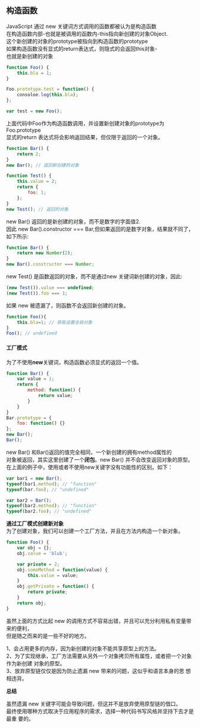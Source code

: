 ## 构造函数
JavaScript 通过 new 关键词方式调用的函数都被认为是构造函数<br>
在构造函数内部-也就是被调用的函数内-this指向新创建的对象Object.<br>
这个新创建的对象的prototype被指向到构造函数的prototype<br>
如果构造函数没有显式的return表达式，则隐式的会返回this对象-<br>
也就是新创建的对象<br>
```javascript
function Foo() {
    this.bla = 1;
}

Foo.prototype.test = function() {
    consoloe.log(this.bla);
};

var test = new Foo();
```
上面代码中Foo作为构造函数调用，并设置新创建对象的prototype为Foo.prototype<br>
显式的return 表达式将会影响返回结果，但仅限于返回的一个对象。<br>
```javascript
function Bar() {
    return 2;
}
new Bar(); // 返回新创建的对象

function Test() {
    this.value = 2;
    return {
        foo: 1;
    };
}
new Test(); // 返回的对象
```
new Bar() 返回的是新创建的对象，而不是数字的字面值2.<br>
因此 new Bar().constructor === Bar,但如果返回的是数字对象，结果就不同了，<br>
如下所示:
```javascript
function Bar() {
    return new Number(2);
}
new Bar().constructor === Number;
```
new Test() 是函数返回的对象，而不是通过new 关键词新创建的对象，因此:<br>
```javascript
(new Test()).value === undefined;
(new Test()).foo === 1;
```
如果 new 被遗漏了，则函数不会返回新创建的对象。
```javascript
function Foo(){
	this.bla=1; // 获取设置全局对象
}
Foo(); // undefined
```
#### 工厂模式
为了不使用**new**关键词，构造函数必须显式的返回一个值。
```javascript
function Bar() {
    var value = 1;
    return {
        method: function() {
            return value;
        }
    }
}
Bar.prototype = {
    foo: function() {}
};
new Bar();
Bar();
```
new Bar() 和Bar()返回的值完全相同，一个新创建的拥有method属性的<br>
对象被返回，其实这里创建了一个**闭包**。new Bar() 并不会改变返回对象的原型。<br>
在上面的例子中，使用或者不使用new关键字没有功能性的区别。如下：<br>
```javascript
var bar1 = new Bar(); 
typeof(bar1.method); // "function"
typeof(bar.foo); // "undefined"

var bar2 = Bar();
typeof(bar2.method); // "function"
typeof(bar2.foo); // "undefined"
```
**通过工厂模式创建新对象**<br>
为了创建对象，我们可以创建一个工厂方法，并且在方法内构造一个新对象。<br>
```javascript
function Foo() {
    var obj = {};
    obj.value = 'blub';

    var private = 2;
    obj.someMethod = function(value) {
        this.value = value;
    }
    obj.getPrivate = function() {
        return private;
    }
    return obj;
}
```
虽然上面的方式比起 new 的调用方式不容易出错，并且可以充分利用私有变量带来的便利， <br>但是随之而来的是一些不好的地方。<br>

1、会占用更多的内存，因为新创建的对象不能共享原型上的方法。<br>
2、为了实现继承，工厂方法需要从另外一个对象拷贝所有属性，或者把一个对象作为新创建
对象的原型。<br>
3、放弃原型链仅仅是因为防止遗漏 new 带来的问题，这似乎和语言本身的思
想相违背。<br>

**总结**

虽然遗漏 new 关键字可能会导致问题，但这并不是放弃使用原型链的借口。 <br>最终使用哪种方式取决于应用程序的需求，选择一种代码书写风格并坚持下去才是最重
要的。
